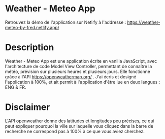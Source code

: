 # Weather - Meteo App

Retrouvez la démo de l'application sur Netlify à l'addresse : https://weather-meteo-by-fred.netlify.app/

# Description

Weather - Meteo App est une application écrite en vanilla JavaScript, avec l'architecture de code Model View Controller, permettant de connaître la météo, prévision sur plusieurs heures et plusieurs jours. Elle fonctionne grâce à l'API https://openweathermap.org/ . J'ai écris et designé l'application à 100%, et ait permit à l'application d'être lue en deux langues : ENG & FR.

# Disclaimer

L'API openweather donne des latitudes et longitudes peu précises, ce qui peut expliquer pourquoi la ville sur laquelle vous cliquez dans la barre de recherche ne correspond pas à 100% à ce que vous aviez cherchez.

